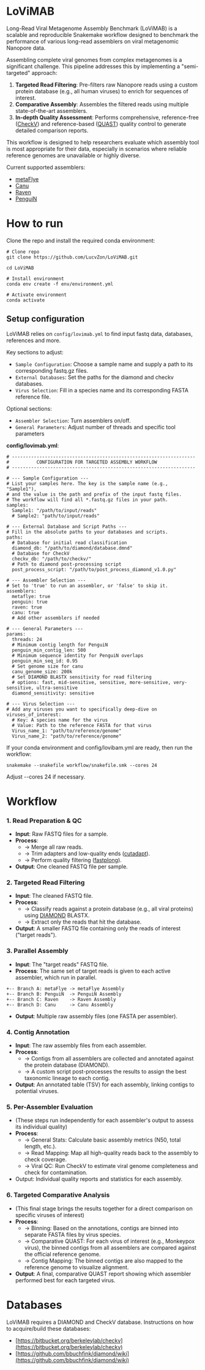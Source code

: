 # LoViMAB
Long-Read Viral Metagenome Assembly Benchmark (LoViMAB) is a scalable and reproducible Snakemake workflow designed to benchmark the performance of various long-read assemblers on viral metagenomic Nanopore data.

Assembling complete viral genomes from complex metagenomes is a significant challenge. This pipeline addresses this by implementing a "semi-targeted" approach:

1. **Targeted Read Filtering**: Pre-filters raw Nanopore reads using a custom protein database (e.g., all human viruses) to enrich for sequences of interest.
2. **Comparative Assembly**: Assembles the filtered reads using multiple state-of-the-art assemblers.
3. **In-depth Quality Assessment**: Performs comprehensive, reference-free ([CheckV](https://bitbucket.org/berkeleylab/checkv)) and reference-based ([QUAST](https://github.com/ablab/quast)) quality control to generate detailed comparison reports.

This workflow is designed to help researchers evaluate which assembly tool is most appropriate for their data, especially in scenarios where reliable reference genomes are unavailable or highly diverse.

Current supported assemblers:
- [metaFlye](https://github.com/mikolmogorov/Flye)
- [Canu](https://github.com/marbl/canu)
- [Raven](https://github.com/lbcb-sci/raven)
- [PenguiN](https://github.com/soedinglab/plass)

# How to run

Clone the repo and install the required conda environment:

```
# Clone repo
git clone https://github.com/LucvZon/LoViMAB.git

cd LoViMAB

# Install environment
conda env create -f env/environment.yml

# Activate environment
conda activate
```

## Setup configuration

LoViMAB relies on `config/lovimab.yml` to find input fastq data, databases, references and more.

Key sections to adjust:

- `Sample Configuration`: Choose a sample name and supply a path to its corresponding fastq.gz files.
- `External Databases`: Set the paths for the diamond and checkv databases.
- `Virus Selection`: Fill in a species name and its corresponding FASTA reference file.

Optional sections:

- `Assembler Selection`: Turn assemblers on/off.
- `General Parameters`: Adjust number of threads and specific tool parameters

**config/lovimab.yml**:
```
# -------------------------------------------------------------------
#          CONFIGURATION FOR TARGETED ASSEMBLY WORKFLOW
# -------------------------------------------------------------------
 
# --- Sample Configuration ---
# List your samples here. The key is the sample name (e.g., "Sample1"),
# and the value is the path and prefix of the input fastq files.
# The workflow will find all *.fastq.gz files in your path.
samples:
  Sample1: "/path/to/input/reads"
  # Sample2: "path/to/input/reads"
 
# --- External Database and Script Paths ---
# Fill in the absolute paths to your databases and scripts.
paths:
  # Database for initial read classification
  diamond_db: "/path/to/diamond/database.dmnd"
  # Database for CheckV
  checkv_db: "/path/to/checkv/"
  # Path to diamond post-processing script
  post_process_script: "/path/to/post_process_diamond_v1.0.py"
 
# --- Assembler Selection ---
# Set to 'true' to run an assembler, or 'false' to skip it.
assemblers:
  metaflye: true
  penguin: true
  raven: true
  canu: true
  # Add other assemblers if needed
 
# --- General Parameters ---
params:
  threads: 24
  # Minimum contig length for PenguiN
  penguin_min_contig_len: 500
  # Minimum sequence identity for PenguiN overlaps
  penguin_min_seq_id: 0.95
  # Set genome size for canu
  canu_genome_size: 200k
  # Set DIAMOND BLASTX sensitivity for read filtering
  # options: fast, mid-sensitive, sensitive, more-sensitive, very-sensitive, ultra-sensitive
  diamond_sensitivity: sensitive

# --- Virus Selection ---
# Add any viruses you want to specifically deep-dive on
viruses_of_interest:
  # Key: A species name for the virus
  # Value: Path to the reference FASTA for that virus
  Virus_name_1: "path/to/reference/genome"
  Virus_name_2: "path/to/reference/genome"
```

If your conda environment and config/lovibam.yml are ready, then run the workflow:
```
snakemake --snakefile workflow/snakefile.smk --cores 24
```
Adjust --cores 24 if necessary. 

# Workflow

### 1. Read Preparation & QC
- **Input**: Raw FASTQ files for a sample.
- **Process**:
	- -> Merge all raw reads.
	- -> Trim adapters and low-quality ends ([cutadapt](https://github.com/marcelm/cutadapt)).
	- -> Perform quality filtering ([fastplong](https://github.com/OpenGene/fastplong)).
- **Output**: One cleaned FASTQ file per sample.

### 2. Targeted Read Filtering
- **Input**: The cleaned FASTQ file.
- **Process**:
	- -> Classify reads against a protein database (e.g., all viral proteins) using [DIAMOND](https://github.com/bbuchfink/diamond) BLASTX.
	- -> Extract only the reads that hit the database.
- **Output**: A smaller FASTQ file containing only the reads of interest ("target reads").

### 3. Parallel Assembly
- **Input**: The "target reads" FASTQ file.
- **Process**: The same set of target reads is given to each active assembler, which run in parallel.
```
+-- Branch A: metaFlye -> metaFlye Assembly
+-- Branch B: PenguiN  -> PenguiN Assembly
+-- Branch C: Raven    -> Raven Assembly
+-- Branch D: Canu     -> Canu Assembly
```
- **Output**: Multiple raw assembly files (one FASTA per assembler).

### 4. Contig Annotation
- **Input**: The raw assembly files from each assembler.
- **Process**:
	- -> Contigs from all assemblers are collected and annotated against the protein database (DIAMOND).
	- -> A custom script post-processes the results to assign the best taxonomic lineage to each contig.
- **Output**: An annotated table (TSV) for each assembly, linking contigs to potential viruses.

### 5. Per-Assembler Evaluation
- (These steps run independently for each assembler's output to assess its individual quality)
- **Process**:
	- -> General Stats: Calculate basic assembly metrics (N50, total length, etc.).
	- -> Read Mapping: Map all high-quality reads back to the assembly to check coverage.
	- -> Viral QC: Run CheckV to estimate viral genome completeness and check for contamination.
- Output: Individual quality reports and statistics for each assembly.

### 6. Targeted Comparative Analysis
- (This final stage brings the results together for a direct comparison on specific viruses of interest)
- **Process**:
	- -> Binning: Based on the annotations, contigs are binned into separate FASTA files by virus species.
	- -> Comparative QUAST: For each virus of interest (e.g., Monkeypox virus), the binned contigs from all assemblers are compared against the official reference genome.
	- -> Contig Mapping: The binned contigs are also mapped to the reference genome to visualize alignment.
- **Output**: A final, comparative QUAST report showing which assembler performed best for each targeted virus.

# Databases

LoViMAB requires a DIAMOND and CheckV database. Instructions on how to acquire/build these databases:

- [https://bitbucket.org/berkeleylab/checkv](https://bitbucket.org/berkeleylab/checkv)
- [https://github.com/bbuchfink/diamond/wiki](https://github.com/bbuchfink/diamond/wiki)
